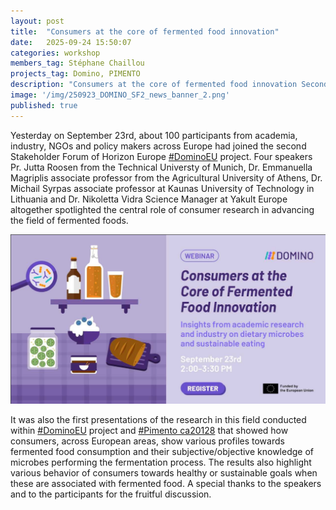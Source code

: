 ```yaml
---
layout: post
title:  "Consumers at the core of fermented food innovation"
date:   2025-09-24 15:50:07
categories: workshop
members_tag: Stéphane Chaillou
projects_tag: Domino, PIMENTO
description: "Consumers at the core of fermented food innovation Second Domino Stakeholder Forum"
image: '/img/250923_DOMINO_SF2_news_banner_2.png'
published: true
---
```


Yesterday on September 23rd, about 100 participants from academia, industry, 
NGOs and policy makers across Europe had joined the second Stakeholder Forum 
of Horizon Europe [#DominoEU](/project/domino/) project. Four speakers Pr. Jutta Roosen from the 
Technical Universty of Munich, Dr. Emmanuella Magriplis associate professor 
from the Agricultural University of Athens, Dr. Michail Syrpas associate 
professor at Kaunas University of Technology in Lithuania and Dr. Nikoletta
Vidra Science Manager at Yakult Europe altogether spotlighted the central
role of consumer research in advancing the field of fermented foods. 

![](/img/250923_DOMINO_SF2_news_banner_2.png)

It was also the first presentations of the research in this field conducted 
within [#DominoEU](/project/domino/) project and 
[#Pimento ca20128](/project/pimento) that showed how consumers, 
across European areas, show various profiles towards fermented food consumption 
and their subjective/objective knowledge of microbes performing the 
fermentation process.  The results also highlight various behavior of 
consumers towards healthy or sustainable goals when these are associated 
with fermented food. A special thanks to the speakers and to the participants
for the fruitful discussion.

